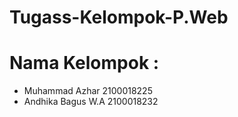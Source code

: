 # Tugass-Kelompok-P.Web
# Nama Kelompok :
- Muhammad Azhar       2100018225
- Andhika Bagus W.A    2100018232
